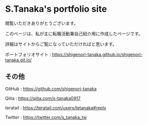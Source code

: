 # S.Tanaka's portfolio site

閲覧いただきありがとうございます。

このページは、私が主に転職活動兼自己紹介用に作成したページです。

詳細はサイトからご覧になっていただければと思います。

ポートフォリオサイト : https://shigenori-tanaka.github.io/shigenori-tanaka.git.io/


## その他
GitHub : https://github.com/shigenori-tanaka

Qiita : https://qiita.com/s-tanaka0917

teratail : https://teratail.com/users/tetanaka#reply

Twitter : https://twitter.com/s_tanaka_tw